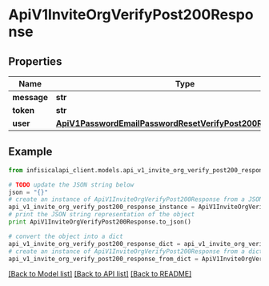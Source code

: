 # ApiV1InviteOrgVerifyPost200Response


## Properties
Name | Type | Description | Notes
------------ | ------------- | ------------- | -------------
**message** | **str** |  | 
**token** | **str** |  | [optional] 
**user** | [**ApiV1PasswordEmailPasswordResetVerifyPost200ResponseUser**](ApiV1PasswordEmailPasswordResetVerifyPost200ResponseUser.md) |  | 

## Example

```python
from infisicalapi_client.models.api_v1_invite_org_verify_post200_response import ApiV1InviteOrgVerifyPost200Response

# TODO update the JSON string below
json = "{}"
# create an instance of ApiV1InviteOrgVerifyPost200Response from a JSON string
api_v1_invite_org_verify_post200_response_instance = ApiV1InviteOrgVerifyPost200Response.from_json(json)
# print the JSON string representation of the object
print ApiV1InviteOrgVerifyPost200Response.to_json()

# convert the object into a dict
api_v1_invite_org_verify_post200_response_dict = api_v1_invite_org_verify_post200_response_instance.to_dict()
# create an instance of ApiV1InviteOrgVerifyPost200Response from a dict
api_v1_invite_org_verify_post200_response_from_dict = ApiV1InviteOrgVerifyPost200Response.from_dict(api_v1_invite_org_verify_post200_response_dict)
```
[[Back to Model list]](../README.md#documentation-for-models) [[Back to API list]](../README.md#documentation-for-api-endpoints) [[Back to README]](../README.md)


